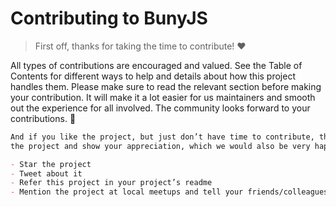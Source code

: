 # Contributing to BunyJS

> First off, thanks for taking the time to contribute! ❤️

All types of contributions are encouraged and valued. See the Table of Contents for different ways to help and details
about how this project handles them. Please make sure to read the relevant section before making your contribution. It
will make it a lot easier for us maintainers and smooth out the experience for all involved. The community looks forward
to your contributions. 🎉

```markdown
And if you like the project, but just don’t have time to contribute, that’s fine. There are other easy ways to support
the project and show your appreciation, which we would also be very happy about:

- Star the project
- Tweet about it
- Refer this project in your project’s readme
- Mention the project at local meetups and tell your friends/colleagues
```